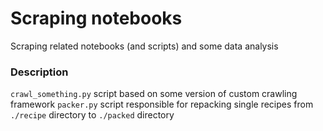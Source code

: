 # Scraping notebooks
Scraping related notebooks (and scripts) and some data analysis

### Description
`crawl_something.py` script based on some version of custom crawling framework
`packer.py` script responsible for repacking single recipes from `./recipe` directory to `./packed` directory
